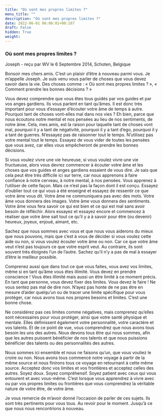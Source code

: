 ```yaml
---
title: "Où sont mes propres limites ?"
menu_title: ""
description: "Où sont mes propres limites ?"
date: 2022-06-01 06:00:01+00:107
draft: False
hidden: True
weight:
---
```

### Où sont mes propres limites ?

Joseph - reçu par WV le 6 Septembre 2014, Schoten, Belgique

Bonsoir mes chers amis. C’est un plaisir d’être à nouveau parmi vous. Je m’appelle Joseph. Je suis venu vous parler de choses que vous devez savoir dans la vie. Des choses comme : « Où sont mes propres limites ? », « Comment prendre les bonnes décisions ? »

Vous devez comprendre que vous êtes tous guidés par vos guides et par vos anges gardiens. Ils vous parlent en tant qu’âmes. Il est donc très important pour vous d’essayer d’écouter votre âme de temps à autre. Pourquoi tant de choses vont-elles mal dans nos vies ? Eh bien, parce que nous écoutons notre mental et nos pensées au lieu de nos sentiments, de notre âme. Cela, mes amis, est la raison pour laquelle tant de choses vont mal, pourquoi il y a tant de négativité, pourquoi il y a tant d’ego, pourquoi il y a tant de guerres. N’essayez pas de raisonner tout le temps. N’utilisez pas votre mental tout le temps. Essayez de vous vider de toutes les pensées que vous avez, car elles vous empêcheront de prendre les bonnes décisions.

Si vous voulez vivre une vie heureuse, si vous voulez vivre une vie fructueuse, alors vous devrez commencer à écouter votre âme et les choses que vos guides et anges gardiens essaient de vous dire. Je sais que cela peut être très difficile ici sur terre, car nous apprenons à faire confiance à notre cerveau, à notre mental, à nos pensées. Vous apprenez à l’utiliser de cette façon. Mais ce n’est pas la façon dont il est conçu. Essayez d’oublier tout ce qui vous a été enseigné et essayez de ressentir ce que votre âme vous dit. Votre âme ne communiquera pas avec des mots. Votre âme vous donnera des images. Votre âme vous donnera des sentiments. Votre âme vous fera savoir ce qui est bien et ce qui est mal sans avoir besoin de réfléchir. Alors essayez et essayez encore et commencez à réaliser que votre âme sait tout ce qu’il y a à savoir pour être (ou devenir) heureux, joyeux, enjoué, aimant, etc.

Sachez que nous sommes avec vous et que nous vous aiderons du mieux que nous pouvons, mais que c’est à vous de décider si vous voulez cette aide ou non, si vous voulez écouter votre âme ou non. Car ce que votre âme veut n’est pas toujours ce que votre esprit veut. Au contraire, ils sont souvent très éloignés l’un de l’autre. Sachez qu’il n’y a pas de mal à essayer d’être le meilleur possible.

Comprenez aussi que dans tout ce que vous faites, vous avez vos limites, même si en tant qu’âme vous êtes illimité. Vous devez en prendre conscience ! Vous êtes illimité mais aussi un être limité à ce moment précis. En tant que personne, vous devez fixer des limites. Vous devez le faire ! Ne vous sentez pas mal de dire non. N’ayez pas honte de ne pas être en mesure d’aider quelqu’un ou de tracer une limite spécifique pour vous protéger, car nous avons tous nos propres besoins et limites. C’est une bonne chose.

Ne considérez pas ces limites comme négatives, mais comprenez qu’elles sont nécessaires pour vous protéger, ainsi que votre santé physique et mentale. Elles définissent également votre personnalité, votre caractère et vos talents. Et de ce point de vue, vous comprendrez que nous avons tous besoin les uns des autres. Nous devons tous être qui nous sommes, afin que les autres puissent bénéficier de nos talents et que nous puissions bénéficier des talents ou des personnalités des autres.

Nous sommes ici ensemble et nous ne faisons qu’un, que vous vouliez le croire ou non. Nous avons tous commencé notre voyage à partir de la même source et nous finirons tous ce voyage en retournant à cette même source. Acceptez donc vos limites et vos frontières et acceptez celles des autres. Soyez doux. Soyez compréhensif. Soyez patient avec ceux qui vous entourent et avec vous-même. C’est lorsque vous apprendrez à vivre avec ou par vos propres limites ou frontières que vous comprendrez la véritable nature de votre être, de votre âme.

Je vous remercie de m’avoir donné l’occasion de parler de ces sujets. Ils sont très pertinents pour vous tous. Au revoir pour le moment. Jusqu’à ce que nous nous rencontrions à nouveau.





